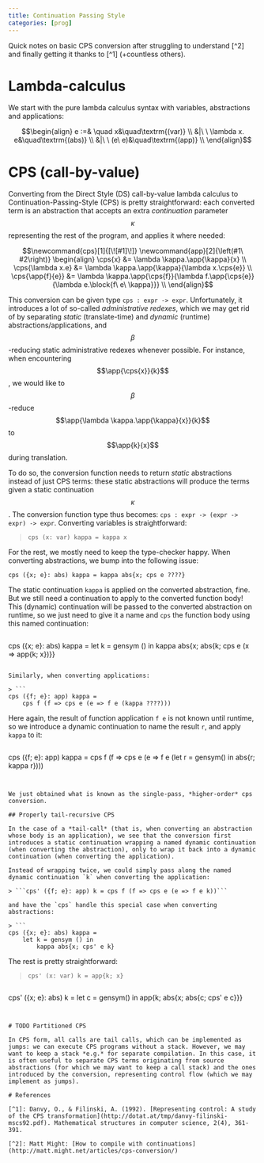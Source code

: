 ```yaml
---
title: Continuation Passing Style
categories: [prog]
---
```


Quick notes on basic CPS conversion after struggling to understand
[^2] and finally getting it thanks to [^1] (+countless others).

# Lambda-calculus

We start with the pure lambda calculus syntax with variables,
abstractions and applications:

$$\begin{align}
    e :=&
       \quad x&\quad\textrm{(var)} \\
    &|\ \   \lambda x. e&\quad\textrm{(abs)} \\
    &|\ \   (e\ e)&\quad\textrm{(app)} \\
\end{align}$$


# CPS (call-by-value)

Converting from the Direct Style (DS) call-by-value lambda calculus to
Continuation-Passing-Style (CPS) is pretty straightforward: each converted term
is an abstraction that accepts an extra *continuation* parameter $$\kappa$$
representing the rest of the program, and applies it where needed:

$$\newcommand{cps}[1]{[\![#1]\!]}
\newcommand{app}[2]{\left(#1\ #2\right)}
\begin{align}
    \cps{x} &= \lambda \kappa.\app{\kappa}{x} \\
    \cps{\lambda x.e} &= \lambda \kappa.\app{\kappa}{\lambda x.\cps{e}} \\
    \cps{\app{f}{e}} &= \lambda \kappa.\app{\cps{f}}{\lambda f.\app{\cps{e}}{\lambda e.\block{f\ e\ \kappa}}} \\
\end{align}$$

This conversion can be given type `cps : expr -> expr`. Unfortunately, it
introduces a lot of so-called *administrative redexes*, which we may get rid of
by separating *static* (translate-time) and *dynamic* (runtime)
abstractions/applications, and $$\beta$$-reducing static administrative redexes
whenever possible. For instance, when encountering $$\app{\cps{x}}{k}$$, we
would like to $$\beta$$-reduce $$\app{\lambda \kappa.\app{\kappa}{x}}{k}$$ to
$$\app{k}{x}$$ during translation.

To do so, the conversion function needs to return *static* abstractions instead
of just CPS terms: these static abstractions will produce the terms given a
static continuation $$\kappa$$. The conversion function type thus becomes:
`cps : expr -> (expr -> expr) -> expr`. Converting variables is straightforward:

> ```cps (x: var) kappa = kappa x```

For the rest, we mostly need to keep the type-checker happy. When
converting abstractions, we bump into the following issue:

> 
```
cps ({x; e}: abs) kappa = kappa abs{x; cps e ????}
```

The static continuation `kappa` is applied on the converted abstraction,
fine. But we still need a continuation to apply to the converted function body!
This (dynamic) continuation will be passed to the converted abstraction on
runtime, so we just need to give it a name and `cps` the function body using
this named continuation:

> ```
cps ({x; e}: abs) kappa = 
    let k = gensym () in 
        kappa abs{x; abs{k; cps e (x => app{k; x})}}
```

Similarly, when converting applications: 

> ```
cps ({f; e}: app) kappa = 
    cps f (f => cps e (e => f e (kappa ????)))
```

Here again, the result of function application `f e` is not known until runtime,
so we introduce a dynamic continuation to name the result `r`, and apply `kappa`
to it:

> ```
cps ({f; e}: app) kappa = 
    cps f (f => cps e (e => f e 
        (let r = gensym() in abs{r; kappa r})))
```


We just obtained what is known as the single-pass, *higher-order* cps
conversion.

## Properly tail-recursive CPS

In the case of a *tail-call* (that is, when converting an abstraction
whose body is an application), we see that the conversion first
introduces a static continuation wrapping a named dynamic continuation
(when converting the abstraction), only to wrap it back into a dynamic
continuation (when converting the application).

Instead of wrapping twice, we could simply pass along the named
dynamic continuation `k` when converting the application:

> ```cps' ({f; e}: app) k = cps f (f => cps e (e => f e k))```

and have the `cps` handle this special case when converting
abstractions:

> ```
cps ({x; e}: abs) kappa = 
    let k = gensym () in 
        kappa abs{x; cps' e k}
```

The rest is pretty straightforward:

> ```cps' (x: var) k = app{k; x}```

> ```
cps' ({x; e}: abs) k = let c = gensym() in 
     app{k; abs{x; abs{c; cps' e c}}}
```


# TODO Partitioned CPS

In CPS form, all calls are tail calls, which can be implemented as
jumps: we can execute CPS programs without a stack. However, we may
want to keep a stack *e.g.* for separate compilation. In this case, it
is often useful to separate CPS terms originating from source
abstractions (for which we may want to keep a call stack) and the ones
introduced by the conversion, representing control flow (which we may
implement as jumps).

# References 

[^1]: Danvy, O., & Filinski, A. (1992). [Representing control: A study of the CPS transformation](http://dotat.at/tmp/danvy-filinski-mscs92.pdf). Mathematical structures in computer science, 2(4), 361-391.
  
[^2]: Matt Might: [How to compile with continuations](http://matt.might.net/articles/cps-conversion/)
